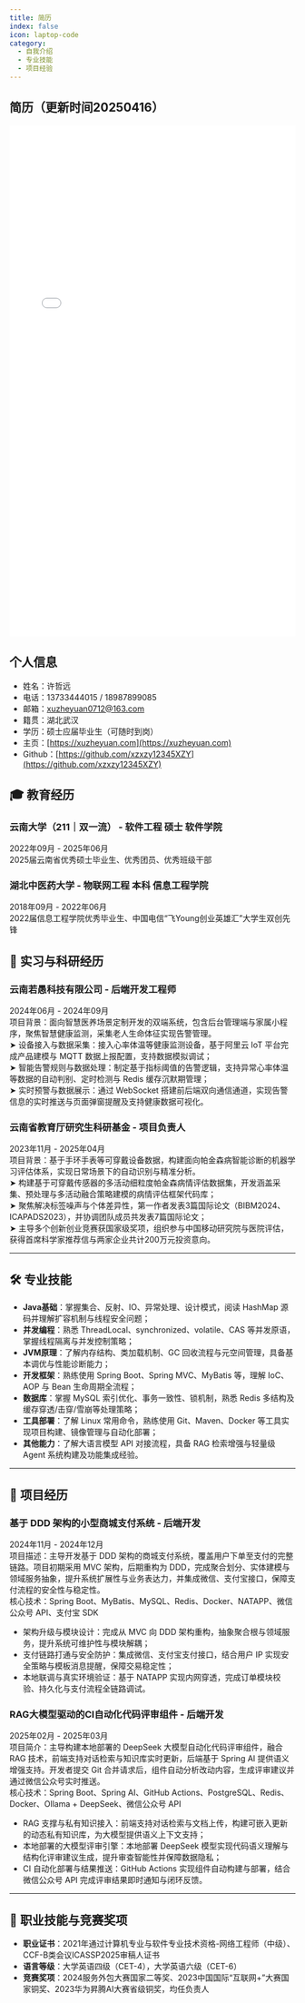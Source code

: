```yaml
---
title: 简历
index: false
icon: laptop-code
category:
  - 自我介绍
  - 专业技能
  - 项目经验
---
```


## 简历（更新时间20250416）

<embed src="/xuzheyuan_resume.pdf" width="100%" height="900px" type="application/pdf" />


## 个人信息

- 姓名：许哲远
- 电话：13733444015 / 18987899085
- 邮箱：xuzheyuan0712@163.com
- 籍贯：湖北武汉
- 学历：硕士应届毕业生（可随时到岗）
- 主页：[https://xuzheyuan.com](https://xuzheyuan.com)
- Github：[https://github.com/xzxzy12345XZY](https://github.com/xzxzy12345XZY)

## 🎓 教育经历

### **云南大学（211｜双一流） - 软件工程 硕士 软件学院**  
2022年09月 - 2025年06月  
2025届云南省优秀硕士毕业生、优秀团员、优秀班级干部

### **湖北中医药大学 - 物联网工程 本科 信息工程学院**  
2018年09月 - 2022年06月  
2022届信息工程学院优秀毕业生、中国电信“飞Young创业英雄汇”大学生双创先锋


## 🧪 实习与科研经历

### **云南若愚科技有限公司 - 后端开发工程师**  
2024年06月 - 2024年09月  
项目背景：面向智慧医养场景定制开发的双端系统，包含后台管理端与家属小程序，聚焦智慧健康监测，采集老人生命体征实现告警管理。  
➤ 设备接入与数据采集：接入心率体温等健康监测设备，基于阿里云 IoT 平台完成产品建模与 MQTT 数据上报配置，支持数据模拟调试；  
➤ 智能告警规则与数据处理：制定基于指标阈值的告警逻辑，支持异常心率体温等数据的自动判别、定时检测与 Redis 缓存沉默期管理；  
➤ 实时预警与数据展示：通过 WebSocket 搭建前后端双向通信通道，实现告警信息的实时推送与页面弹窗提醒及支持健康数据可视化。

### **云南省教育厅研究生科研基金 - 项目负责人**  
2023年11月 - 2025年04月  
项目背景：基于手环手表等可穿戴设备数据，构建面向帕金森病智能诊断的机器学习评估体系，实现日常场景下的自动识别与精准分析。  
➤ 构建基于可穿戴传感器的多活动细粒度帕金森病情评估数据集，开发涵盖采集、预处理与多活动融合策略建模的病情评估框架代码库；  
➤ 聚焦解决标签噪声与个体差异性，第一作者发表3篇国际论文（BIBM2024、ICAPADS2023），并协调团队成员共发表7篇国际论文；  
➤ 主导多个创新创业竞赛获国家级奖项，组织参与中国移动研究院与医院评估，获得首席科学家推荐信与两家企业共计200万元投资意向。

---

## 🛠️ 专业技能

- **Java基础**：掌握集合、反射、IO、异常处理、设计模式，阅读 HashMap 源码并理解扩容机制与线程安全问题；
- **并发编程**：熟悉 ThreadLocal、synchronized、volatile、CAS 等并发原语，掌握线程隔离与并发控制策略；
- **JVM原理**：了解内存结构、类加载机制、GC 回收流程与元空间管理，具备基本调优与性能诊断能力；
- **开发框架**：熟练使用 Spring Boot、Spring MVC、MyBatis 等，理解 IoC、AOP 与 Bean 生命周期全流程；
- **数据库**：掌握 MySQL 索引优化、事务一致性、锁机制，熟悉 Redis 多结构及缓存穿透/击穿/雪崩等处理策略；
- **工具部署**：了解 Linux 常用命令，熟练使用 Git、Maven、Docker 等工具实现项目构建、镜像管理与自动化部署；
- **其他能力**：了解大语言模型 API 对接流程，具备 RAG 检索增强与轻量级 Agent 系统构建及功能集成经验。

---

## 💼 项目经历

### **基于 DDD 架构的小型商城支付系统 - 后端开发**
2024年11月 - 2024年12月  
项目描述：主导开发基于 DDD 架构的商城支付系统，覆盖用户下单至支付的完整链路。项目初期采用 MVC 架构，后期重构为 DDD，完成聚合划分、实体建模与领域服务抽象，提升系统扩展性与业务表达力，并集成微信、支付宝接口，保障支付流程的安全性与稳定性。  
核心技术：Spring Boot、MyBatis、MySQL、Redis、Docker、NATAPP、微信公众号 API、支付宝 SDK  
- 架构升级与模块设计：完成从 MVC 向 DDD 架构重构，抽象聚合根与领域服务，提升系统可维护性与模块解耦；  
- 支付链路打通与安全防护：集成微信、支付宝支付接口，结合用户 IP 实现安全策略与模板消息提醒，保障交易稳定性；  
- 本地联调与真实环境验证：基于 NATAPP 实现内网穿透，完成订单模块校验、持久化与支付流程全链路调试。

### **RAG大模型驱动的CI自动化代码评审组件 - 后端开发**
2025年02月 - 2025年03月  
项目简介：主导构建本地部署的 DeepSeek 大模型自动化代码评审组件，融合 RAG 技术，前端支持对话检索与知识库实时更新，后端基于 Spring AI 提供语义增强支持。开发者提交 Git 合并请求后，组件自动分析改动内容，生成评审建议并通过微信公众号实时推送。  
核心技术：Spring Boot、Spring AI、GitHub Actions、PostgreSQL、Redis、Docker、Ollama + DeepSeek、微信公众号 API  
- RAG 支撑与私有知识接入：前端支持对话检索与文档上传，构建可嵌入更新的动态私有知识库，为大模型提供语义上下文支持；  
- 本地部署的大模型评审引擎：本地部署 DeepSeek 模型实现代码语义理解与结构化评审建议生成，提升审查智能性并保障数据隐私；  
- CI 自动化部署与结果推送：GitHub Actions 实现组件自动构建与部署，结合微信公众号 API 完成评审结果即时通知与闭环反馈。

---

## 🏅 职业技能与竞赛奖项

- **职业证书**：2021年通过计算机专业与软件专业技术资格-网络工程师（中级）、CCF-B类会议ICASSP2025审稿人证书
- **语言等级**：大学英语四级（CET-4），大学英语六级（CET-6）
- **竞赛奖项**：2024服务外包大赛国家二等奖、2023中国国际“互联网+”大赛国家铜奖、2023华为昇腾AI大赛省级铜奖，均任负责人


[//]: # (### 4. 服务治理 SpringBoot 中间件)

[//]: # ()
[//]: # (- 系统架构：SpringBoot Starter 组件开发)

[//]: # (- 核心技术：熔断、降级、限流、切量、白名单、人群控制)

[//]: # (- 项目描述：该SpringBoot Starter中间件实现了熔断、降级、限流、切量、白名单等服务治理功能，减少了开发工作量和出错风险。利用SpringBoot的自动化配置机制简化了集成和使用，并提供了可扩展接口，以满足不同场景的需求。)

[//]: # (- 核心职责：)

[//]: # (    - 鉴于组内同类需求的重复开发，设计并实现服务治理 SpringBoot Starter 中间件，提高开发效率和降低重复开发成本。 该中间件的核心功能包括服务治理中的熔断、降级、限流、切量和白名单等。)

[//]: # (    - 通过利用SpringBoot的自动化配置机制，该中间件可以简化集成和使用，同时提供足够的配置选项以满足不同场景的需求。)

[//]: # (    - 此外，该中间件还提供了可扩展的接口，方便用户根据自身需求扩展功能，从而更好地满足不同的业务需求。)
